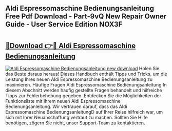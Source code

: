 ## Aldi Espressomaschine Bedienungsanleitung Free Pdf Download - Part-9vQ New Repair Owner Guide - User Service Edition NOX3F

# <h2><a href="http://df4qte9.blite.top/?on=Aldi+Espressomaschine+Bedienungsanleitung">🔗Download 👉🔴 Aldi Espressomaschine Bedienungsanleitung</a></h2>

[![Aldi Espressomaschine Bedienungsanleitung new download](https://i.imgur.com/lujVjoI.png)](http://df4qte9.blite.top/?on=Aldi+Espressomaschine+Bedienungsanleitung)
Holen Sie das Beste daraus heraus! Dieses Handbuch enthält Tipps und Tricks, um die Leistung Ihres neuen Aldi Espressomaschine Bedienungsanleitung zu maximieren. Häufige Fragen Aldi Espressomaschine Bedienungsanleitung In diesem Abschnitt werden häufig gestellte Fragen behandelt und hilfreiche Tipps zur Fehlerbehebung gegeben. Entdecken Sie die Möglichkeiten der Funktionsliste mit Ihrem neuen Aldi Espressomaschine Bedienungsanleitung. Wir vertrauen darauf, dass das Aldi Espressomaschine BedienungsanleitungD auf Ihrer Reise hilfreich war, um sich mit Ihrer Neuanschaffung vertraut zu machen. Sollten Sie Hilfe benötigen, zögern Sie nicht, unser Support-Team zu kontaktieren.
